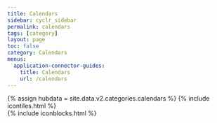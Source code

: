 ```yaml
---
title: Calendars
sidebar: cyclr_sidebar
permalink: calendars
tags: [category]
layout: page
toc: false
category: Calendars
menus:
  application-connector-guides:
    title: Calendars
    url: /calendars
---
```

{% assign hubdata = site.data.v2.categories.calendars %}
{% include icontiles.html %}	
{% include iconblocks.html %}	